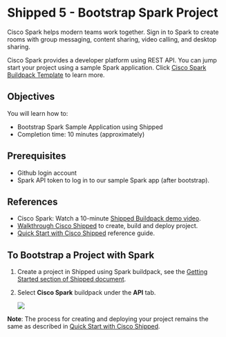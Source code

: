 # Shipped 5 - Bootstrap Spark Project


Cisco Spark helps modern teams work together. Sign in to Spark to create rooms with group messaging, content sharing, video calling, and desktop sharing.
 
Cisco Spark provides a developer platform using REST API. You can jump start your project using a sample Spark application. Click <a href="https://github.com/CiscoCloud/shipped-buildpack-template-spark" target="_blank">Cisco Spark Buildpack Template</a> to learn more. 


## Objectives

You will learn how to:

- Bootstrap Spark Sample Application using Shipped
- Completion time: 10 minutes (approximately)

## Prerequisites

- Github login account
- Spark API token to log in to our sample Spark app (after bootstrap).

## References

- Cisco Spark: Watch a 10-minute <a href="https://cisco.webex.com/cisco/ldr.php?RCID=98837d3fbf139ce537e8f11a660ccff0" target="_blank" >Shipped Buildpack demo video</a>. 
- <a href="http://shipped-cisco.com/shipped/api-docs/build/index.html#walkthroughs" target="_blank">Walkthrough Cisco Shipped</a> to create, build and deploy project.
- <a href="https://github.com/CiscoCloud/Shipped-Learning-Labs/blob/master/labs/shipped-quick-start/1.md" target="_blank">Quick Start with Cisco Shipped</a> reference guide.

## To Bootstrap a Project with Spark 
1. Create a project in Shipped using Spark buildpack, see the <a href="http://shipped-cisco.com/shipped/api-docs/build/index.html#walkthroughs" target="_blank">Getting Started section of Shipped document</a>.
2. Select **Cisco Spark** buildpack under the **API** tab.

    ![](posts/files/shipped-bootstrap-spark/assets/add-spark-api.png)

**Note**: The process for creating and deploying your project remains the same as described in <a href="https://github.com/CiscoCloud/Shipped-Learning-Labs/blob/master/labs/shipped-quick-start/1.md" target="_blank">Quick Start with Cisco Shipped</a>. 
